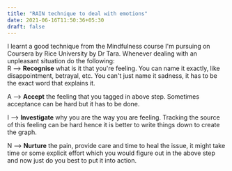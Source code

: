 ```yaml
---
title: "RAIN technique to deal with emotions"
date: 2021-06-16T11:50:36+05:30
draft: false
---
```


I learnt a good technique from the Mindfulness course I'm pursuing on Coursera by Rice University by Dr Tara. Whenever dealing with an unpleasant situation do the following:  
R --> **Recognise** what is it that you're feeling. You can name it exactly, like disappointment, betrayal, etc. You can't just name it sadness, it has to be the exact word that explains it.  

A --> **Accept** the feeling that you tagged in above step. Sometimes acceptance can be hard but it has to be done.    

I --> **Investigate** why you are the way you are feeling. Tracking the source of this feeling can be hard hence it is better to write things down to create the graph.   

N --> **Nurture** the pain, provide care and time to heal the issue, it might take time or some explicit effort which you would figure out in the above step and now just do you best to put it into action.  
